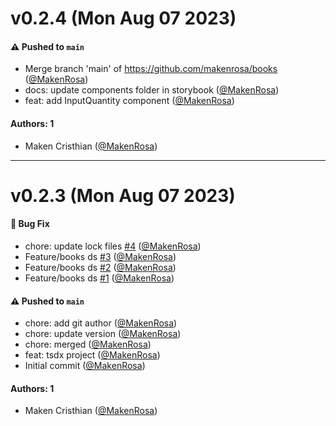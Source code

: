 # v0.2.4 (Mon Aug 07 2023)

#### ⚠️ Pushed to `main`

- Merge branch 'main' of https://github.com/makenrosa/books ([@MakenRosa](https://github.com/MakenRosa))
- docs: update components folder in storybook ([@MakenRosa](https://github.com/MakenRosa))
- feat: add InputQuantity component ([@MakenRosa](https://github.com/MakenRosa))

#### Authors: 1

- Maken Cristhian ([@MakenRosa](https://github.com/MakenRosa))

---

# v0.2.3 (Mon Aug 07 2023)

#### 🐛 Bug Fix

- chore: update lock files [#4](https://github.com/MakenRosa/mkn-books-ds/pull/4) ([@MakenRosa](https://github.com/MakenRosa))
- Feature/books ds [#3](https://github.com/MakenRosa/mkn-books-ds/pull/3) ([@MakenRosa](https://github.com/MakenRosa))
- Feature/books ds [#2](https://github.com/MakenRosa/mkn-books-ds/pull/2) ([@MakenRosa](https://github.com/MakenRosa))
- Feature/books ds [#1](https://github.com/MakenRosa/mkn-books-ds/pull/1) ([@MakenRosa](https://github.com/MakenRosa))

#### ⚠️ Pushed to `main`

- chore: add git author ([@MakenRosa](https://github.com/MakenRosa))
- chore: update version ([@MakenRosa](https://github.com/MakenRosa))
- chore: merged ([@MakenRosa](https://github.com/MakenRosa))
- feat: tsdx project ([@MakenRosa](https://github.com/MakenRosa))
- Initial commit ([@MakenRosa](https://github.com/MakenRosa))

#### Authors: 1

- Maken Cristhian ([@MakenRosa](https://github.com/MakenRosa))
